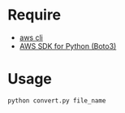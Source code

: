 # Require
- [aws cli](http://docs.aws.amazon.com/cli/latest/userguide/cli-chap-welcome.html)
- [AWS SDK for Python (Boto3)](https://github.com/boto/boto3)

# Usage

```
python convert.py file_name
```

